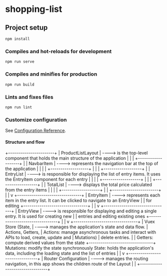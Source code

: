 # shopping-list

## Project setup
```
npm install
```

### Compiles and hot-reloads for development
```
npm run serve
```

### Compiles and minifies for production
```
npm run build
```

### Lints and fixes files
```
npm run lint
```

### Customize configuration
See [Configuration Reference](https://cli.vuejs.org/config/).

#### Structure and flow

+-----------------------+
|   ProductListLayout   | ----> is the top-level component that holds the main structure of the application
|                       |
|   +-------------------+
|   | NavbarItem        | ----> represents the navigation bar at the top of the application
|   |                   |
|   +-------------------+
|                       |
|   +-------------------+
|   | EntryList         | ----> is responsible for displaying the list of entry items. It uses the EntryItem component for each entry
|   |                   |
|   +-------------------+
|                       |
|   +-------------------+
|   | TotalList         | ----> displays the total price calculated from the entry items
|   |                   |
|   +-------------------+
|                       |
+-----------------------+
           |
           |
           v
+--------------------------------+
|        EntryItem               | ----> represents each item in the entry list. It can be clicked to navigate to an EntryView
|                                |       for editing
+--------------------------------+
           |
           |
           v
+--------------------------------+
|       EntryView                | ----> is responsible for displaying and editing a single entry. It is used for creating new
|                                |       entries and editing existing ones
+--------------------------------+
           |
           |
           v
+--------------------------------+
|      Vuex Store (State,        | ----> manages the application's state and data flow.
|      Actions, Getters,         |       Actions: manage asynchronous tasks and interact with APIs to load, create, update and
|      Mutations)                |       delete entries.
|                                |       Getters: compute derived values from the state
+--------------------------------+       Mutations: modify the state synchronously
                                         State: holds the application's data, including the loading state and the list of entries
           |
           |
           v
+--------------------------------+
|      Router Configuration      | ----> manages the routing navigation, in this app shows the children route of the Layout
|                                |
+--------------------------------+